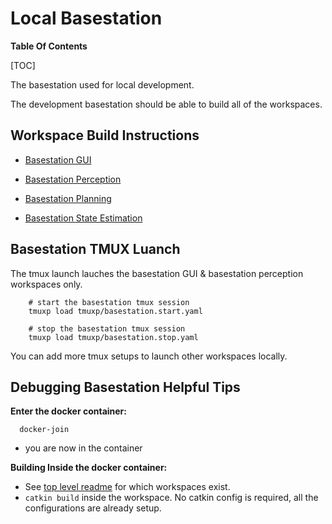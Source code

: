 # Local Basestation

**Table Of Contents**

[TOC]

The basestation used for local development.

The development basestation should be able to build all of the workspaces.

## Workspace Build Instructions

  - [Basestation GUI](gui.md)

  - [Basestation Perception](perception.md)

  - [Basestation Planning](planning.md)

  - [Basestation State Estimation](state-estimation.md)

## Basestation TMUX Luanch

The tmux launch lauches the basestation GUI & basestation perception workspaces only.

        # start the basestation tmux session
        tmuxp load tmuxp/basestation.start.yaml

        # stop the basestation tmux session
        tmuxp load tmuxp/basestation.stop.yaml

You can add more tmux setups to launch other workspaces locally.

## Debugging Basestation Helpful Tips

**Enter the docker container:**

      docker-join
    
- you are now in the container

**Building Inside the docker container:**

  - See [top level readme](../README.md#workspaces) for which workspaces exist.
  - `catkin build` inside the workspace. No catkin config is required, all the configurations are already setup.
